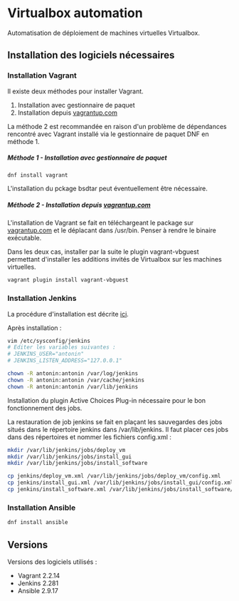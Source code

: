 # Virtualbox automation

Automatisation de déploiement de machines virtuelles Virtualbox.

## Installation des logiciels nécessaires

### Installation Vagrant

Il existe deux méthodes pour installer Vagrant.

1. Installation avec gestionnaire de paquet
2. Installation depuis [vagrantup.com](https://www.vagrantup.com)

La méthode 2 est recommandée en raison d'un problème de dépendances rencontré
avec Vagrant installé via le gestionnaire de paquet DNF en méthode 1.

##### Méthode 1 - Installation avec gestionnaire de paquet

```bash
dnf install vagrant
```

L'installation du pckage bsdtar peut éventuellement être nécessaire.

##### Méthode 2 - Installation depuis [vagrantup.com](https://www.vagrantup.com)

L'installation de Vagrant se fait en téléchargeant le package sur
[vagrantup.com](https://www.vagrantup.com/download) et le déplacant dans /usr/bin.
Penser à rendre le binaire exécutable.

Dans les deux cas, installer par la suite le plugin vagrant-vbguest permettant
d'installer les additions invités de Virtualbox sur les machines virtuelles.

```bash
vagrant plugin install vagrant-vbguest
```

### Installation Jenkins

La procédure d'installation est décrite [ici](https://www.jenkins.io/doc/book/installing/linux).

Après installation :

```bash
vim /etc/sysconfig/jenkins
# Editer les variables suivantes :
# JENKINS_USER="antonin"
# JENKINS_LISTEN_ADDRESS="127.0.0.1"

chown -R antonin:antonin /var/log/jenkins
chown -R antonin:antonin /var/cache/jenkins
chown -R antonin:antonin /var/lib/jenkins
```

Installation du plugin Active Choices Plug-in nécessaire pour le bon fonctionnement
des jobs.

La restauration de job jenkins se fait en plaçant les sauvegardes des jobs situés dans le
répertoire jenkins dans /var/lib/jenkins. Il faut placer ces jobs dans des répertoires et
nommer les fichiers config.xml :

```bash
mkdir /var/lib/jenkins/jobs/deploy_vm
mkdir /var/lib/jenkins/jobs/install_gui
mkdir /var/lib/jenkins/jobs/install_software

cp jenkins/deploy_vm.xml /var/lib/jenkins/jobs/deploy_vm/config.xml
cp jenkins/install_gui.xml /var/lib/jenkins/jobs/install_gui/config.xml
cp jenkins/install_software.xml /var/lib/jenkins/jobs/install_software/config.xml
```

### Installation Ansible

```bash
dnf install ansible
```

## Versions

Versions des logiciels utilisés :

* Vagrant 2.2.14
* Jenkins 2.281
* Ansible 2.9.17
